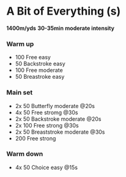 # A Bit of Everything (s)

**1400m/yds**
**30-35min** 
**moderate intensity**

### Warm up

- 100 Free easy
- 50 Backstroke easy
- 100 Free moderate
- 50 Breastroke easy

### Main set

- 2x 50 Butterfly moderate @20s
- 4x 50 Free stromg @30s
- 2x 50 Backstroke moderate @20s
- 2x 100 Free strong @30s
- 2x 50 Breaststroke moderate @30s
- 200 Free strong

### Warm down

- 4x 50 Choice easy @15s